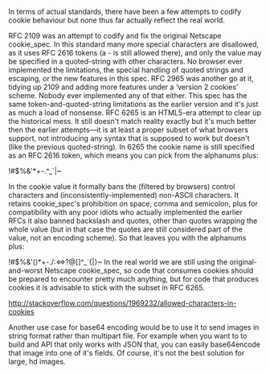 In terms of actual standards, there have been a few attempts to codify cookie behaviour but none thus far actually reflect the real world.

RFC 2109 was an attempt to codify and fix the original Netscape cookie_spec. In this standard many more special characters are disallowed, as it uses RFC 2616 tokens (a - is still allowed there), and only the value may be specified in a quoted-string with other characters. No browser ever implemented the limitations, the special handling of quoted strings and escaping, or the new features in this spec.
RFC 2965 was another go at it, tidying up 2109 and adding more features under a ‘version 2 cookies’ scheme. Nobody ever implemented any of that either. This spec has the same token-and-quoted-string limitations as the earlier version and it's just as much a load of nonsense.
RFC 6265 is an HTML5-era attempt to clear up the historical mess. It still doesn't match reality exactly but it's much better then the earlier attempts—it is at least a proper subset of what browsers support, not introducing any syntax that is supposed to work but doesn't (like the previous quoted-string).
In 6265 the cookie name is still specified as an RFC 2616 token, which means you can pick from the alphanums plus:

!#$%&'\*+-.^\_`|~

In the cookie value it formally bans the (filtered by browsers) control characters and (inconsistently-implemented) non-ASCII characters. It retains cookie_spec's prohibition on space, comma and semicolon, plus for compatibility with any poor idiots who actually implemented the earlier RFCs it also banned backslash and quotes, other than quotes wrapping the whole value (but in that case the quotes are still considered part of the value, not an encoding scheme). So that leaves you with the alphanums plus:

!#$%&'()\*+-./:<=>?@[]^\_`{|}~
In the real world we are still using the original-and-worst Netscape cookie_spec, so code that consumes cookies should be prepared to encounter pretty much anything, but for code that produces cookies it is advisable to stick with the subset in RFC 6265.

http://stackoverflow.com/questions/1969232/allowed-characters-in-cookies

Another use case for base64 encoding would be to use it to send images in string format rather than multipart file. For example when you want to to build and API that only works with JSON that, you can easily base64encode that image into one of it's fields. Of course, it's not the best solution for large, hd images.
